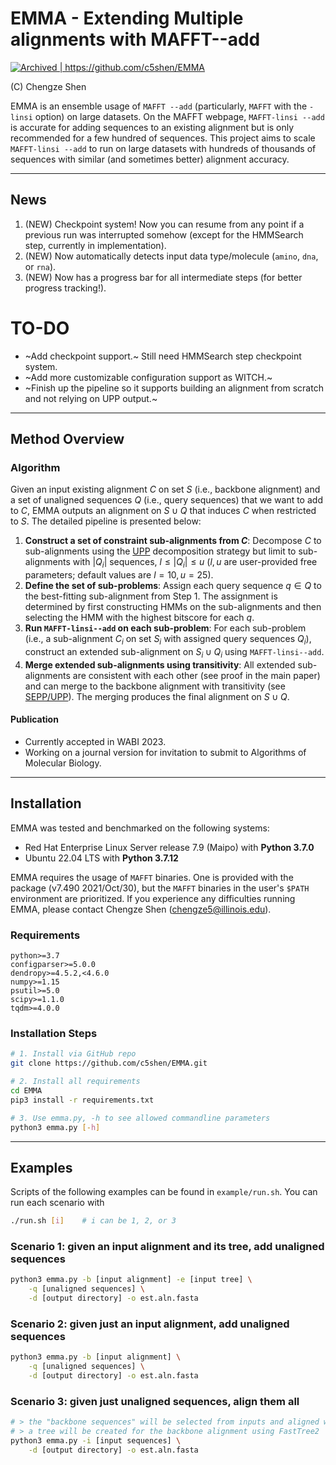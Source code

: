 # EMMA - Extending Multiple alignments with MAFFT--add
<a href="https://archive.softwareheritage.org/browse/origin/?origin_url=https://github.com/c5shen/EMMA">
    <img src="https://archive.softwareheritage.org/badge/origin/https://github.com/c5shen/EMMA/" alt="Archived | https://github.com/c5shen/EMMA"/>
</a>


(C) Chengze Shen

EMMA is an ensemble usage of `MAFFT --add` (particularly, `MAFFT` with the `-linsi` option) on large datasets. On the MAFFT webpage, `MAFFT-linsi --add` is accurate for adding sequences to an existing alignment but is only recommended for a few hundred of sequences. This project aims to scale `MAFFT-linsi --add` to run on large datasets with hundreds of thousands of sequences with similar (and sometimes better) alignment accuracy.

----
News
----
1. (NEW) Checkpoint system! Now you can resume from any point if a previous run was interrupted somehow (except for the HMMSearch step, currently in implementation).
2. (NEW) Now automatically detects input data type/molecule (`amino`, `dna`, or `rna`).
3. (NEW) Now has a progress bar for all intermediate steps (for better progress tracking!).


# TO-DO
* ~Add checkpoint support.~ Still need HMMSearch step checkpoint system.
* ~Add more customizable configuration support as WITCH.~
* ~Finish up the pipeline so it supports building an alignment from scratch and not relying on UPP output.~


---------------
Method Overview
---------------
### Algorithm
Given an input existing alignment $C$ on set $S$ (i.e., backbone alignment) and a set of unaligned sequences $Q$ (i.e., query sequences) that we want to add to $C$, EMMA outputs an alignment on $S\cup Q$ that induces $C$ when restricted to $S$. The detailed pipeline is presented below:
1. __Construct a set of constraint sub-alignments from $C$__: Decompose $C$ to sub-alignments using the [UPP](https://github.com/smirarab/sepp/blob/master/README.UPP.md) decomposition strategy but limit to sub-alignments with $|Q_i|$ sequences, $l\leq |Q_i|\leq u$ ($l,u$ are user-provided free parameters; default values are $l=10,u=25$).
2. __Define the set of sub-problems__: Assign each query sequence $q\in Q$ to the best-fitting sub-alignment from Step 1. The assignment is determined by first constructing HMMs on the sub-alignments and then selecting the HMM with the highest bitscore for each $q$.
3. __Run `MAFFT-linsi--add` on each sub-problem__: For each sub-problem (i.e., a sub-alignment $C_i$ on set $S_i$ with assigned query sequences $Q_i$), construct an extended sub-alignment on $S_i\cup Q_i$ using `MAFFT-linsi--add`.
4. __Merge extended sub-alignments using transitivity__: All extended sub-alignments are consistent with each other (see proof in the main paper) and can merge to the backbone alignment with transitivity (see [SEPP/UPP](https://github.com/smirarab/sepp)). The merging produces the final alignment on $S\cup Q$.

#### Publication
* Currently accepted in WABI 2023.
* Working on a journal version for invitation to submit to Algorithms of Molecular Biology.

------------
Installation
------------
EMMA was tested and benchmarked on the following systems:
* Red Hat Enterprise Linux Server release 7.9 (Maipo) with __Python 3.7.0__
* Ubuntu 22.04 LTS with __Python 3.7.12__

EMMA requires the usage of `MAFFT` binaries. One is provided with the package (v7.490 2021/Oct/30), but the `MAFFT` binaries in the user's `$PATH` environment are prioritized. If you experience any difficulties running EMMA, please contact Chengze Shen (chengze5@illinois.edu).

### Requirements
```
python>=3.7
configparser>=5.0.0
dendropy>=4.5.2,<4.6.0
numpy>=1.15
psutil>=5.0
scipy>=1.1.0
tqdm>=4.0.0
```

### Installation Steps
```bash
# 1. Install via GitHub repo
git clone https://github.com/c5shen/EMMA.git

# 2. Install all requirements
cd EMMA
pip3 install -r requirements.txt

# 3. Use emma.py, -h to see allowed commandline parameters
python3 emma.py [-h]
```

-------
Examples
-------
Scripts of the following examples can be found in `example/run.sh`. You can run each scenario with
```bash
./run.sh [i]    # i can be 1, 2, or 3
```

### Scenario 1: given an input alignment and its tree, add unaligned sequences
```bash
python3 emma.py -b [input alignment] -e [input tree] \
    -q [unaligned sequences] \
    -d [output directory] -o est.aln.fasta
```

### Scenario 2: given just an input alignment, add unaligned sequences
```bash
python3 emma.py -b [input alignment] \
    -q [unaligned sequences] \
    -d [output directory] -o est.aln.fasta
```

### Scenario 3: given just unaligned sequences, align them all
```bash
# > the "backbone sequences" will be selected from inputs and aligned with default MAGUS
# > a tree will be created for the backbone alignment using FastTree2
python3 emma.py -i [input sequences] \
    -d [output directory] -o est.aln.fasta
```
